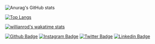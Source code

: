 ![Anurag's GitHub stats](https://github-readme-stats.vercel.app/api?username=yasermazlumgh&show_icons=true)

[![Top Langs](https://github-readme-stats.vercel.app/api/top-langs/?username=yasermazlumgh&langs_count=8)](https://github.com/yasermazlumgh/github-readme-stats)

[![willianrod's wakatime stats](https://github-readme-stats.vercel.app/api/wakatime?username=yasermazlumgh)](https://github.com/yasermazlumgh/github-readme-stats)
<!--
**YaserMazlumGH/yasermazlumgh** is a ✨ _special_ ✨ repository because its `README.md` (this file) appears on your GitHub profile.

Here are some ideas to get you started:

- 🔭 I’m currently working on ...
- 🌱 I’m currently learning ...
- 👯 I’m looking to collaborate on ...
- 🤔 I’m looking for help with ...
- 💬 Ask me about ...
- 📫 How to reach me: ...
- 😄 Pronouns: ...
- ⚡ Fun fact: ...
-->


[![Github Badge](https://img.shields.io/badge/-Github-657786?style=quare&labelColor=000&logo=Github&logoColor=white&link=link)](https://github.com/yasermazlumgh)
[![Instagram Badge](https://img.shields.io/badge/-Instagram-657786?style=flat-quare&labelColor=C13584&logo=instagram&logoColor=white&link=link)](https://instagram.com/yasermazlum)
[![Twitter Badge](https://img.shields.io/badge/-Twitter-657786?style=flat-quare&labelColor=1DA1F2&logo=Twitter&logoColor=white&link=link)](https://twitter.com/yasermazlum)
[![Linkedin Badge](https://img.shields.io/badge/-Linkedin-657786?style=flat-quare&labelColor=1DA1F2&logo=Linkedin&logoColor=white&link=link)](https://linkedin.com/yasermazlum)
